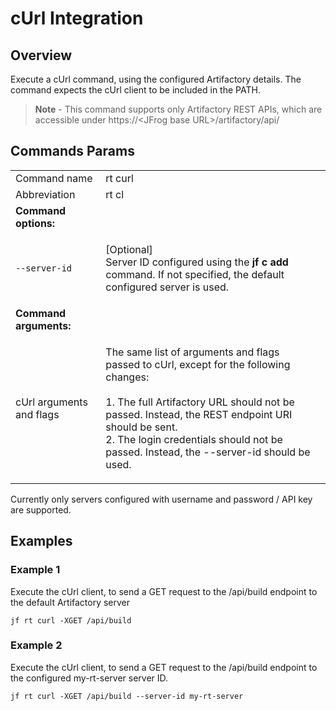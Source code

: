 # cUrl Integration
## Overview

Execute a cUrl command, using the configured Artifactory details. The command expects the cUrl client to be included in the PATH.

> **Note** - This command supports only Artifactory REST APIs, which are accessible under https://\<JFrog base URL>/artifactory/api/

## Commands Params

|                          |                                                                                                                                                                                                                                                                                                  |   |
|--------------------------|--------------------------------------------------------------------------------------------------------------------------------------------------------------------------------------------------------------------------------------------------------------------------------------------------|---|
| Command name             | rt curl                                                                                                                                                                                                                                                                                          |   |
| Abbreviation             | rt cl                                                                                                                                                                                                                                                                                            |   |
| **Command options:**          |                                                                                                                                                                                                                                                                                                  |   |
| `--server-id` | <p>[Optional]<br>Server ID configured using the <strong>jf c add</strong> command. If not specified, the default configured server is used.</p>                                                                                                                                                  |   |
| **Command arguments:**        |                                                                                                                                                                                                                                                                                                  |   |
| cUrl arguments and flags | <p>The same list of arguments and flags passed to cUrl, except for the following changes:<br><br>1. The full Artifactory URL should not be passed. Instead, the REST endpoint URI should be sent.<br>2. The login credentials should not be passed. Instead, the --server-id should be used.</p> |   |

Currently only servers configured with username and password / API key are supported.

## Examples
### Example 1

Execute the cUrl client, to send a GET request to the /api/build endpoint to the default Artifactory server

```
jf rt curl -XGET /api/build
```

### Example 2

Execute the cUrl client, to send a GET request to the /api/build endpoint to the configured my-rt-server server ID.

```
jf rt curl -XGET /api/build --server-id my-rt-server
```
